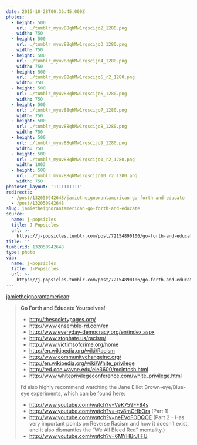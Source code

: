```yaml
---
date: 2015-10-28T00:36:45.000Z
photos:
  - height: 500
    url: ./tumblr_myuv88qhMw1rqscijo2_1280.png
    width: 750
  - height: 500
    url: ./tumblr_myuv88qhMw1rqscijo3_1280.png
    width: 750
  - height: 500
    url: ./tumblr_myuv88qhMw1rqscijo4_1280.png
    width: 750
  - height: 500
    url: ./tumblr_myuv88qhMw1rqscijo5_r2_1280.png
    width: 750
  - height: 500
    url: ./tumblr_myuv88qhMw1rqscijo6_1280.png
    width: 750
  - height: 500
    url: ./tumblr_myuv88qhMw1rqscijo7_1280.png
    width: 750
  - height: 500
    url: ./tumblr_myuv88qhMw1rqscijo8_1280.png
    width: 750
  - height: 500
    url: ./tumblr_myuv88qhMw1rqscijo9_1280.png
    width: 750
  - height: 500
    url: ./tumblr_myuv88qhMw1rqscijo1_r2_1280.png
    width: 1003
  - height: 500
    url: ./tumblr_myuv88qhMw1rqscijo10_r2_1280.png
    width: 750
photoset_layout: '1111111111'
redirects:
  - /post/132050942648/jamietheignorantamerican-go-forth-and-educate
  - /post/132050942648
slug: jamietheignorantamerican-go-forth-and-educate
source:
  name: j-popsicles
  title: J-Popsicles
  url: >-
    https://j-popsicles.tumblr.com/post/72154890106/go-forth-and-educate-yourselves
title: ''
tumblrid: 132050942648
type: photo
via:
  name: j-popsicles
  title: J-Popsicles
  url: >-
    https://j-popsicles.tumblr.com/post/72154890106/go-forth-and-educate-yourselves
---
```

<p><a class="tumblr_blog" href="http://jamietheignorantamerican.tumblr.com/post/72154890106">jamietheignorantamerican</a>:</p>

<blockquote>
<p><strong>Go Forth and Educate Yourselves!</strong></p>
<ul><li><a href="http://thesocietypages.org/">http://thesocietypages.org/</a></li>
<li><a href="http://www.ensemble-rd.com/en">http://www.ensemble-rd.com/en</a></li>
<li><a href="http://www.everyday-democracy.org/en/index.aspx">http://www.everyday-democracy.org/en/index.aspx</a></li>
<li><a href="http://www.stophate.us/racism/">http://www.stophate.us/racism/</a></li>
<li><a href="http://www.victimsofcrime.org/home">http://www.victimsofcrime.org/home</a></li>
<li><a href="http://en.wikipedia.org/wiki/Racism">http://en.wikipedia.org/wiki/Racism</a></li>
<li><a href="http://www.communitychangeinc.org/">http://www.communitychangeinc.org/</a></li>
<li><a href="http://en.wikipedia.org/wiki/White_privilege">http://en.wikipedia.org/wiki/White_privilege</a></li>
<li><a href="http://ted.coe.wayne.edu/ele3600/mcintosh.html">http://ted.coe.wayne.edu/ele3600/mcintosh.html</a></li>
<li><a href="http://www.whiteprivilegeconference.com/white_privilege.html">http://www.whiteprivilegeconference.com/white_privilege.html</a></li>
</ul><p>I’d also highly recommend watching the Jane Elliot Brown-eye/Blue-eye experiments, which can be found here:</p>
<ul><li><a href="http://www.youtube.com/watch?v=VeK759FF84s">http://www.youtube.com/watch?v=VeK759FF84s</a></li>
<li>
<a href="http://www.youtube.com/watch?v=-pv8mCHbOrs">http://www.youtube.com/watch?v=-pv8mCHbOrs</a> (Part 1)</li>
<li>
<a href="http://www.youtube.com/watch?v=neEVoFODQOE">http://www.youtube.com/watch?v=neEVoFODQOE</a> (Part 2 - Has very important points on Reverse Racism and how it doesn’t exist, and it also dismantles the “We All Bleed Red” mentality.)</li>
<li><a href="http://www.youtube.com/watch?v=6MYHBrJIIFU">http://www.youtube.com/watch?v=6MYHBrJIIFU</a></li>
</ul></blockquote>
